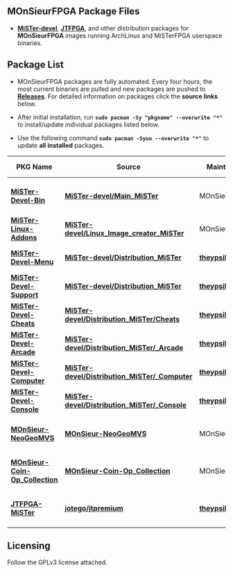 
## MOnSieurFPGA Package Files

- [**MiSTer-devel**](https://github.com/MiSTer-devel), [**JTFPGA**](https://github.com/jotego), and other distribution packages for **MOnSieurFPGA** images running ArchLinux and MiSTerFPGA userspace binaries.

## Package List

- MOnSieurFPGA packages are fully automated. Every four hours, the most current binaries are pulled and new packages are pushed to [**Releases**](https://github.com/MOnSieurFPGA/MOnSieurFPGA-Packages/releases/tag/Packages). For detailed information on packages click the **source links** below.

- After initial installation, run **`sudo pacman -Sy "pkgname" --overwrite "*"`** to install/update individual packages listed below. 

- Use the following command **`sudo pacman -Syuu --overwrite "*"`** to update **all installed** packages.

| PKG Name| Source | Maintainer |Package Information | Default Installation |
|---------|--------|------------|--------------------|----------------------|
[**MiSTer-Devel-Bin**](https://github.com/MOnSieurFPGA/MOnSieurFPGA-Packages/releases/tag/Packages) | [**MiSTer-devel/Main_MiSTer**](https://github.com/MOnSieurFPGA/MOnSieurFPGA-Packages/blob/main/armv7h/MiSTer-Devel-Bin/PKGBUILD) | MOnSieurFPGA | Userspace binary that manages MiSTer on the ARM side, prebuilt. | **Yes** |
[**MiSTer-Linux-Addons**](https://github.com/MOnSieurFPGA/MOnSieurFPGA-Packages/releases/tag/Packages) | [**MiSTer-devel/Linux_Image_creator_MiSTer**](https://github.com/MOnSieurFPGA/MOnSieurFPGA-Packages/blob/main/armv7h/MiSTer-Linux-Addons/PKGBUILD) | MOnSieurFPGA | MiSTerFPGA Linux Addon Utilities. | **Yes** |
[**MiSTer-Devel-Menu**](https://github.com/MOnSieurFPGA/MOnSieurFPGA-Packages/releases/tag/Packages) | [**MiSTer-devel/Distribution_MiSTer**](https://github.com/MOnSieurFPGA/MOnSieurFPGA-Packages/blob/main/armv7h/MiSTer-Devel-Menu/PKGBUILD) | [**theypsilon**](https://github.com/theypsilon) | MiSTerFPGA distribution package. | **Yes** |
[**MiSTer-Devel-Support**](https://github.com/MOnSieurFPGA/MOnSieurFPGA-Packages/releases/tag/Packages) | [**MiSTer-devel/Distribution_MiSTer**](https://github.com/MOnSieurFPGA/MOnSieurFPGA-Packages/blob/main/armv7h/MiSTer-Devel-Support/PKGBUILD) | [**theypsilon**](https://github.com/theypsilon) | MiSTerFPGA distribution package. | **Yes** |
[**MiSTer-Devel-Cheats**](https://github.com/MOnSieurFPGA/MOnSieurFPGA-Packages/releases/tag/Packages) | [**MiSTer-devel/Distribution_MiSTer/Cheats**](https://github.com/MOnSieurFPGA/MOnSieurFPGA-Packages/blob/main/armv7h/MiSTer-Devel-Cheats/PKGBUILD) | [**theypsilon**](https://github.com/theypsilon) | MiSTerFPGA distribution package. | No |
[**MiSTer-Devel-Arcade**](https://github.com/MOnSieurFPGA/MOnSieurFPGA-Packages/releases/tag/Packages) | [**MiSTer-devel/Distribution_MiSTer/_Arcade**](https://github.com/MOnSieurFPGA/MOnSieurFPGA-Packages/blob/main/armv7h/MiSTer-Devel-Arcade/PKGBUILD) | [**theypsilon**](https://github.com/theypsilon) | MiSTerFPGA distribution package. | No |
[**MiSTer-Devel-Computer**](https://github.com/MOnSieurFPGA/MOnSieurFPGA-Packages/releases/tag/Packages) | [**MiSTer-devel/Distribution_MiSTer/_Computer**](https://github.com/MOnSieurFPGA/MOnSieurFPGA-Packages/blob/main/armv7h/MiSTer-Devel-Computer/PKGBUILD) | [**theypsilon**](https://github.com/theypsilon) | MiSTerFPGA distribution package. | No |
[**MiSTer-Devel-Console**](https://github.com/MOnSieurFPGA/MOnSieurFPGA-Packages/releases/tag/Packages) | [**MiSTer-devel/Distribution_MiSTer/_Console**](https://github.com/MOnSieurFPGA/MOnSieurFPGA-Packages/blob/main/armv7h/MiSTer-Devel-Console/PKGBUILD) | [**theypsilon**](https://github.com/theypsilon) | MiSTerFPGA distribution package. | No |
[**MOnSieur-NeoGeoMVS**](https://github.com/MOnSieurFPGA/MOnSieurFPGA-Packages/releases/tag/Packages) | [**MOnSieur-NeoGeoMVS**](https://github.com/MOnSieurFPGA/MOnSieurFPGA-Packages/blob/main/armv7h/MOnSieur-NeoGeoMVS/PKGBUILD) | MOnSieurFPGA | Most recent core build of **NeoGeo MVS** by [**blackwine**](https://github.com/blackwine)/[**furrtek**](https://github.com/furrtek). | No |
[**MOnSieur-Coin-Op_Collection**](https://github.com/MOnSieurFPGA/MOnSieurFPGA-Packages/releases/tag/Packages) | [**MOnSieur-Coin-Op_Collection**](https://github.com/MOnSieurFPGA/MOnSieurFPGA-Packages/blob/main/armv7h/Coin-Op_Collection/PKGBUILD) | MOnSieurFPGA | Most recent core builds of **Arcade Cores** by [**va7deo**](https://github.com/va7deo)/[**atrac17**](https://github.com/atrac17). | No |
[**JTFPGA-MiSTer**](https://github.com/MOnSieurFPGA/MOnSieurFPGA-Packages/releases/tag/Packages) | [**jotego/jtpremium**](https://github.com/MOnSieurFPGA/MOnSieurFPGA-Packages/blob/main/armv7h/JTFPGA-MiSTer/PKGBUILD) | [**theypsilon**](https://github.com/theypsilon) | Most recent **JTFPGA** cores for MiSTerFPGA by [**jotego**](https://github.com/jotego). | No |

## Licensing

Follow the GPLv3 license attached.

